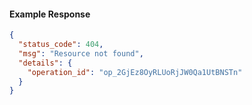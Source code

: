 
#### Example Response
```json
{
  "status_code": 404,
  "msg": "Resource not found",
  "details": {
    "operation_id": "op_2GjEz8OyRLUoRjJW0Qa1UtBNSTn"
  }
}